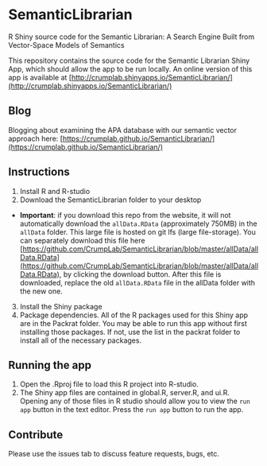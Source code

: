 # SemanticLibrarian

R Shiny source code for the Semantic Librarian: A Search Engine  Built from Vector-Space Models of Semantics


This repository contains the source code for the Semantic Librarian Shiny App, which should allow the app to be run locally. An online version of this app is available at [http://crumplab.shinyapps.io/SemanticLibrarian/](http://crumplab.shinyapps.io/SemanticLibrarian/)

## Blog

Blogging about examining the APA database with our semantic vector approach here: [https://crumplab.github.io/SemanticLibrarian/](https://crumplab.github.io/SemanticLibrarian/)

## Instructions

1. Install R and R-studio
2. Download the SemanticLibrarian folder to your desktop
  - **Important**: if you download this repo from the website, it will not automatically download the  `allData.RData` (approximately 750MB) in the `allData` folder. This large file is hosted on git lfs (large file-storage). You can separately download this file here [https://github.com/CrumpLab/SemanticLibrarian/blob/master/allData/allData.RData](https://github.com/CrumpLab/SemanticLibrarian/blob/master/allData/allData.RData), by clicking the download button. After this file is downloaded, replace the old `allData.RData` file in the allData folder with the new one.
3. Install the Shiny package
4. Package dependencies. All of the R packages used for this Shiny app are in the Packrat folder. You may be able to run this app without first installing those packages. If not, use the list in the packrat folder to install all of the necessary packages.

## Running the app

1. Open the .Rproj file to load this R project into R-studio. 
2. The Shiny app files are contained in global.R, server.R, and ui.R. Opening any of those files in R studio should allow you to view the `run app` button in the text editor. Press the `run app` button to run the app.

## Contribute

Please use the issues tab to discuss feature requests, bugs, etc.
